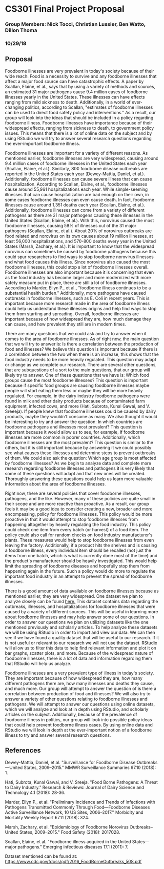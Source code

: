 # CS301 Final Project Proposal
### Group Members: Nick Tocci, Christian Lussier, Ben Watto, Dillon Thoma
### 10/29/18
## Proposal
Foodborne illnesses are very prevalent in today's society because of their wide reach. Food is a necessity to survive and any foodborne illnesses that affect a major food source can have catastrophic effects. A paper by Scallan, Elaine, et al., says that by using a variety of methods and sources, an estimated 31 major pathogens cause 9.4 million cases of foodborne illnesses yearly in the United States. These illnesses can have effects ranging from mild sickness to death. Additionally, in a world of ever-changing politics, according to Scallan, "estimates of foodborne illnesses can be used to direct food safety policy and interventions." As a result, our group will look into the ideas that should be included in a policy regarding foodborne illness. Foodborne illnesses have importance because of their widespread effects, ranging from sickness to death, to government policy issues. This means that there is a lot of online data on the subject and by using RStudio we will try to answer several research questions regarding the ever-important foodborne illness.

Foodborne illnesses are important for a variety of different reasons. As mentioned earlier, foodborne illnesses are very widespread, causing around 9.4 million cases of foodborne illnesses in the United States each year (Scallan, Elaine, et al.). Similarly, 800 foodborne disease outbreaks are reported in the United States each year (Dewey-Mattia, Daniel, et al.). Additionally, foodborne illnesses can cause severe illness that can cause hospitalization. According to Scallan, Elaine, et al., foodborne illnesses cause around 55,961 hospitalizations each year. While simple-seeming illnesses that can cause hospitalization are bad enough on their own, in some cases foodborne illnesses can even cause death. In fact, foodborne illnesses cause around 1,351 deaths each year (Scallan, Elaine, et al.). Additionally, foodborne illnesses can come from a variety of different pathogens as there are 31 major pathogens causing these illnesses in the United States (Scallan, Elaine, et al.). With this, norovirus caused the most foodborne illnesses, causing 58% of illnesses out of the 31 major pathogens (Scallan, Elaine, et al.). About 20% of norovirus outbreaks are food related and norovirus on its own causes about 19 million illnesses, at least 56,000 hospitalizations, and 570-800 deaths every year in the United States (Marsh, Zachary, et al.). It is important to know that the widespread norovirus can sometimes be caused by foodborne pathogens because this could spur researchers to find ways to stop foodborne norovirus illnesses and what food causes this illness. Since norovirus also caused the most foodborne illnesses, this could stop a lot of foodborne illnesses overall. Foodborne illnesses are also important because it is concerning that even as the food industry has become larger and more modernized with more safety measure put in place, there are still a lot of foodborne illnesses. According to Marder, Ellyn P., et al., "foodborne illness continues to be a substantial health burden." Additionally, more pathogens have caused outbreaks in foodborne illnesses, such as E. Coli in recent years. This is important because more research made in the area of foodborne illness could help us understand these illnesses origins and help find ways to stop them from starting and spreading. Overall, foodborne illnesses are important because of how widespread they are, how much damage they can cause, and how prevalent they still are in modern times.

There are many questions that we could ask and try to answer when it comes to the area of foodborne illnesses. As of right now, the main question that we will try to answer is: Is there a correlation between the production of food and illnesses? We believe this question is important because if there is a correlation between the two when there is an increase, this shows that the food industry needs to be more heavily regulated. This question may adapt or change as we complete our research. There are several other questions, that are subquestions of a sort to the main questions, that our group will likely try to answer. One of these questions that we have is: Which food groups cause the most foodborne illnesses? This question is important because if specific food groups are causing foodborne illnesses maybe people will start eating them less or maybe they will be more heavily regulated. For example, in the dairy industry foodborne pathogens were found in milk and other dairy products because of contaminated farm equipment, infected cows, and more (Hati, Subrota, Kunal Gawai, and V. Sreeeja). If people knew that foodborne illnesses could be caused by dairy products, maybe they wouldn't consume as many. We also thought it would be interesting to try and answer the question: In which countries are foodborne pathogens and illnesses most prevalent? This question is important because it would allow us to see, for example, if foodborne illnesses are more common in poorer countries. Additionally, which foodborne illnesses are the most prevalent? This question is similar to the others, but it is still important because by answering it we could possibly see what causes these illnesses and determine steps to prevent outbreaks of them. We could also ask the question: Which age group is most affected by foodborne illnesses? As we begin to analyze data and complete more research regarding foodborne illnesses and pathogens it is very likely that some of these questions will adapt and that new ones will be created. Thoroughly answering these questions could help us learn more valuable information about the area of foodborne illnesses.

Right now, there are several policies that cover foodborne illnesses, pathogens, and the like. However, many of these policies are quite small in their scope and are more reactive than proactive. As a result, our group feels it may be a good idea to consider creating a new, broader and more encompassing, policy for foodborne illnesses. This policy would be more proactive in that it would attempt to stop foodborne illnesses from happening altogether by heavily regulating the food industry. This policy could check one item from every batch (or harvest) of a food item. The policy could also call for random checks on food industry manufacturer's plants. These measures would help to stop foodborne illnesses from even leaving the factory. Additionally, if a product hits the shelves and is causing a foodborne illness, every individual item should be recalled (not just the items from one batch, which is what is currently done most of the time) and the product's manufacturer should be heavily investigated. This would help limit the spreading of foodborne diseases and hopefully stop them from happening again in the future. Such a policy would do more to regulate the important food industry in an attempt to prevent the spread of foodborne illnesses.

There is a good amount of data available on foodborne illnesses because as mentioned earlier, they are very widespread. One dataset we plan to analyze closely can be found [here.](https://www.cdc.gov/fdoss/pdf/2016_FoodBorneOutbreaks_508.pdf) This dataset contains data regarding the outbreaks, illnesses, and hospitalizations for foodborne illnesses that were caused by a variety of different sources. This will be useful in learning more about foodborne illnesses and may help answer some of our questions. In order to answer our questions we plan on utilizing datasets like the one mentioned previously and scholarly articles. To help analyze these datasets we will be using RStudio in order to import and view our data. We can then see if we have found a quality dataset that will be useful to our research. If it is not useful or relevant to our research we will not use the dataset. RStudio will allow us to filter this data to help find relevant information and plot it on bar graphs, scatter plots, and more. Because of the widespread nature of foodborne illnesses, there is a lot of data and information regarding them that RStudio will help us analyze.

Foodborne illnesses are a very prevalent type of illness in today's society. They are important because of how widespread they are, how many different pathogens there are, how many illnesses and deaths they cause, and much more. Our group will attempt to answer the question of is there a correlation between production of food and illnesses? We will also try to answer a variety of other questions relating to foodborne illnesses and pathogens. We will attempt to answer our questions using online datasets, which we will analyze and look at in depth using RStudio, and scholarly articles on the subject. Additionally, because of the prevalence of foodborne illness in politics, our group will look into possible policy ideas that could help prevent foodborne illness cases. By using online data and RStudio we will look in depth at the ever-important notion of a foodborne illness to try and answer several research questions.

## References
Dewey-Mattia, Daniel, et al. "Surveillance for Foodborne Disease Outbreaks—United States, 2009–2015." MMWR Surveillance Summaries 67.10 (2018): 1.

Hati, Subrota, Kunal Gawai, and V. Sreeja. "Food Borne Pathogens: A Threat to Dairy Industry." Research & Reviews: Journal of Dairy Science and Technology 4.1 (2018): 28-36.

Marder, Ellyn P., et al. "Preliminary Incidence and Trends of Infections with Pathogens Transmitted Commonly Through Food—Foodborne Diseases Active Surveillance Network, 10 US Sites, 2006–2017." Morbidity and Mortality Weekly Report 67.11 (2018): 324.

Marsh, Zachary, et al. "Epidemiology of Foodborne Norovirus Outbreaks–United States, 2009–2015." Food Safety (2018): 2017028.

Scallan, Elaine, et al. "Foodborne illness acquired in the United States—major pathogens." Emerging infectious diseases 17.1 (2011): 7.

Dataset mentioned can be found at: https://www.cdc.gov/fdoss/pdf/2016_FoodBorneOutbreaks_508.pdf
